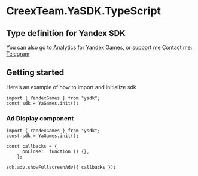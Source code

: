 # CreexTeam.YaSDK.TypeScript
Type definition for Yandex SDK
---
You can also go to [Analytics for Yandex Games](https://analytics.creex.team), or [support me](https://boosty.to/creex_team)
Contact me: [Telegram](https://t.me/imikao)

## Getting started
Here’s an example of how to import and initialize sdk

```tsx
import { YandexGames } from "ysdk";
const sdk = YaGames.init();
```

### Ad Display component

```tsx
import { YandexGames } from "ysdk";
const sdk = YaGames.init();

const callbacks = {
      onClose:  function () {},
    };

sdk.adv.showFullscreenAdv({ callbacks });

```

